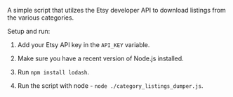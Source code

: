A simple script that utilzes the Etsy developer API to download listings from the various categories.

Setup and run:

1. Add your Etsy API key in the `API_KEY` variable.

2. Make sure you have a recent version of Node.js installed.

3. Run `npm install lodash`.

4. Run the script with node - `node ./category_listings_dumper.js`.